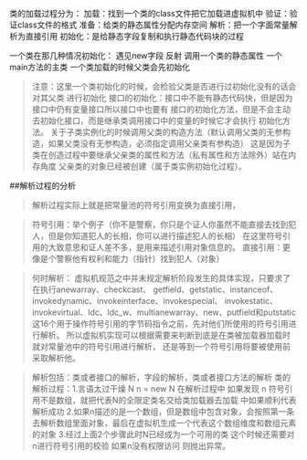类的加载过程分为：
加载：找到一个类的class文件把它加载进虚拟机中
验证：验证class文件的格式
准备：给类的静态属性分配内存空间
解析：把一个字面常量解析为直接引用
初始化：是给静态字段复制和执行静态代码块的过程


一个类在那几种情况初始化：
遇见new字段
反射
调用一个类的静态属性
一个main方法的主类
一个类加载的时候父类会先初始化


>注意：这里一个类初始化的时候，会检验父类是否进行过初始化没有的话会对其父类
进行初始化
接口的初始化：接口中不能有静态代码快，但是因为接口中仍有变量接口所以接口中也要有
接口的初始化方法，但是不会主动去初始化接口，而是继承类调用接口中的变量的时候它才会执行
初始化方法。
关于子类实例化的时候调用父类的构造方法（默认调用父类的无参构造，如果父类没有无参构造，必须指定调用父亲类有参构造）
这是因为子类在创造过程中要继承父亲类的属性和方法（私有属性和方法除外）站在内存角度
父亲类的对象已经被创建（属于类实例初始化过程）。


##解析过程的分析
>解析过程实际上就是把常量池的符号引用变换为直接引用，

>符号引用：举个例子（你不是警察，你只是个证人你虽然不能直接去找到犯人，但是你知道犯人的长相，你可以进行描述犯人的长相）
在这里符号引用的大致意思和证人差不多，是用来描述引用对象信息的。
>直接引用：更像是个警察他有权利和能力（指针）找到犯人（对象）



>何时解析：
   虚拟机规范之中并未规定解析阶段发生的具体实现，只要求了在执行anewarray、checkcast、
>getfield、getstatic、instanceof、invokedynamic、invokeinterface、invokespecial、
>invokestatic、invokevirtual、ldc、ldc_w、multianewarray、new、putfield和putstatic
>这16个用于操作符号引用的字节码指令之前，先对他们所使用的符号引用进行解析。
>所以虚拟机实现可以根据需要来判断到底是在类被加载器加载时就对常量池中的符号引用进行解析，
>还是等到一个符号引用将要被使用前采取解析他。


>解析包括：类或者接口的解析，字段的解析，类或者接口方法的解析
>类的解析过程：1.言语太过干燥  N n = new N 在解析过程中 如果发现 n 符号引用不是数组，就把代表N的全限定类名交给类加载器去加载
中如果顺利代表解析成功
2.如果n描述的是一个数组，但是数组中包含对象，会按照第一条去解析数组里面对象，最后在虚拟机生成一个代表这个数组维度和数组元素的对象
3.经过上面2个步骤此时N已经成为一个可用的类 这个时候还需要对n进行符号引用的校验 如果n没有权限访问 则抛出异常。
 